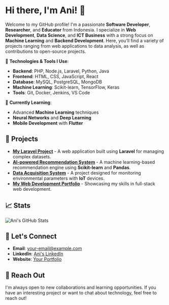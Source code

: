 
# Hi there, I'm Ani! 👋

Welcome to my GitHub profile! I'm a passionate **Software Developer**, **Researcher**, and **Educator** from Indonesia. I specialize in **Web Development**, **Data Science**, and **ICT Business** with a strong focus on **Machine Learning** and **Backend Development**. Here, you’ll find a variety of projects ranging from web applications to data analysis, as well as contributions to open-source projects.

🔧 **Technologies & Tools I Use**:
- **Backend**: PHP, Node.js, Laravel, Python, Java
- **Frontend**: HTML, CSS, JavaScript, React
- **Database**: MySQL, PostgreSQL, MongoDB
- **Machine Learning**: Scikit-learn, TensorFlow, Keras
- **Tools**: Git, Docker, Jenkins, VS Code

🌱 **Currently Learning**:
- Advanced **Machine Learning** techniques
- **Neural Networks** and **Deep Learning**
- **Mobile Development** with **Flutter**

## 📂 Projects

- **[My Laravel Project](https://github.com/username/project-name)** - A web application built using **Laravel** for managing complex datasets.
- **[AI-powered Recommendation System](https://github.com/username/project-name)** - A machine learning-based recommendation engine using **Scikit-learn** and **Pandas**.
- **[Data Acquisition System](https://github.com/username/project-name)** - A project designed for monitoring environmental parameters with **IoT** devices.
- **[My Web Development Portfolio](https://github.com/username/project-name)** - Showcasing my skills in full-stack web development.

## 📈 Stats

![Ani's GitHub Stats](https://github-readme-stats.vercel.app/api?username=your-username&show_icons=true&count_private=true&hide=prs&theme=radical)

## 🤝 Let's Connect

- **Email**: [your-email@example.com](mailto:your-email@example.com)
- **LinkedIn**: [Ani's LinkedIn](https://www.linkedin.com/in/your-linkedin-profile)
- **Website**: [Your Portfolio](https://your-portfolio.com)

## 💬 Reach Out

I'm always open to new collaborations and learning opportunities. If you have an interesting project or want to chat about technology, feel free to reach out!
